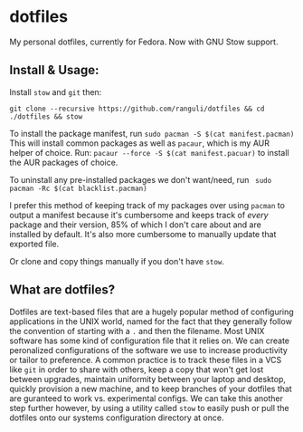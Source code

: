 # dotfiles

My personal dotfiles, currently for Fedora. Now with GNU Stow support.

## Install & Usage:
Install `stow` and `git` then:

`git clone --recursive https://github.com/ranguli/dotfiles && cd ./dotfiles && stow `

To install the package manifest, run ` sudo pacman -S $(cat manifest.pacman) `
This will install common packages as well as `pacaur`, which is my AUR helper of choice. Run:
` pacaur --force -S $(cat manifest.pacuar) ` to install the AUR packages of choice.

To uninstall any pre-installed packages we don't want/need, run ` sudo pacman
-Rc $(cat blacklist.pacman)`

I prefer this method of keeping track of my packages over using `pacman` to output a manifest because it's cumbersome and 
keeps track of *every* package and their version, 85% of which I don't care about and are installed by default. It's also more cumbersome to manually update that exported file.
 
Or clone and copy things manually if you don't have `stow`.

## What are dotfiles?
Dotfiles are text-based files that are a hugely popular method of configuring applications in the UNIX world, named for the fact that they generally follow the convention of starting with a `.` and then the filename. Most UNIX software has some kind of configuration file that it relies on. We can create peronalized configurations of the software we use to increase productivity or tailor to preference. A common practice is to track these files in a VCS like `git` in order to share with others, keep a copy that won't get lost between upgrades, maintain uniformity between your laptop and desktop, quickly provision a new machine, and to keep branches of your dotfiles that are guranteed to work vs. experimental configs. We can take this another step further however, by using a utility called `stow` to easily push or pull the dotfiles onto our systems configuration directory at once.




